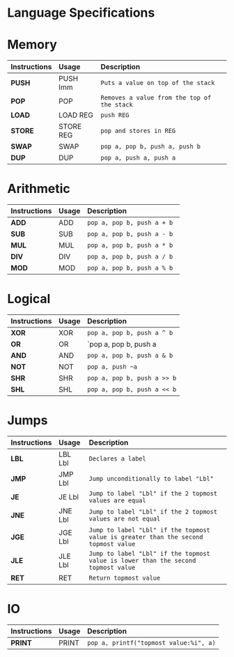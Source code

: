 # **Language Specifications**

# Memory
Instructions    | Usage     | Description
:---            | :---      | :---
**PUSH**        | PUSH Imm  | `Puts a value on top of the stack` 
**POP**         | POP       | `Removes a value from the top of the stack`
**LOAD**        | LOAD REG  | `push REG`
**STORE**       | STORE REG | `pop and stores in REG`
**SWAP**        | SWAP      | `pop a, pop b, push a, push b` 
**DUP**         | DUP       | `pop a, push a, push a`

# Arithmetic
Instructions    | Usage     | Description
:---            | :---      | :---
**ADD**         | ADD       | `pop a, pop b, push a + b `
**SUB**         | SUB       | `pop a, pop b, push a - b`
**MUL**         | MUL       | `pop a, pop b, push a * b`
**DIV**         | DIV       | `pop a, pop b, push a / b`
**MOD**         | MOD       | `pop a, pop b, push a % b`

# Logical
Instructions    | Usage     | Description
:---            | :---      | :---
**XOR**         | XOR       | `pop a, pop b, push a ^ b`
**OR**          | OR        | `pop a, pop b, push a | b`
**AND**         | AND       | `pop a, pop b, push a & b`
**NOT**         | NOT       | `pop a, push ~a `
**SHR**         | SHR       | `pop a, pop b, push a >> b`
**SHL**         | SHL       | `pop a, pop b, push a << b`

# Jumps
Instructions    | Usage     | Description
:---            | :---      | :---
**LBL**         | LBL Lbl   | `Declares a label`
**JMP**         | JMP Lbl   | `Jump unconditionally to label "Lbl"`
**JE**          | JE Lbl    | `Jump to label "Lbl" if the 2 topmost values are equal`
**JNE**         | JNE Lbl   | `Jump to label "Lbl" if the 2 topmost values are not equal`
**JGE**         | JGE Lbl   | `Jump to label "Lbl" if the topmost value is greater than the second topmost value`
**JLE**         | JLE Lbl   | `Jump to label "Lbl" if the topmost value is lower than the second topmost value`
**RET**         | RET       | `Return topmost value`

# IO
Instructions    | Usage     | Description
:---            | :---      | :---
**PRINT**       | PRINT     | `pop a, printf("topmost value:%i", a)`
